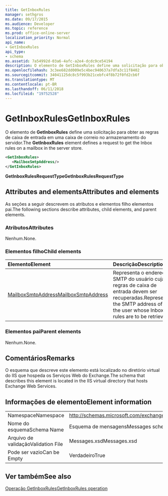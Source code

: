 ```yaml
---
title: GetInboxRules
manager: sethgros
ms.date: 09/17/2015
ms.audience: Developer
ms.topic: reference
ms.prod: office-online-server
localization_priority: Normal
api_name:
- GetInboxRules
api_type:
- schema
ms.assetid: 7a54992d-03a6-4afc-a2e4-dcdc9ce54194
description: O elemento de GetInboxRules define uma solicitação para obter as regras de caixa de entrada em uma caixa de correio no armazenamento do servidor.
ms.openlocfilehash: 3c3ee682dd009e5c4bec940637a7dfa3c11f8402
ms.sourcegitcommit: 34041125dc8c5f993b21cebfc4f8b72f0fd2cb6f
ms.translationtype: MT
ms.contentlocale: pt-BR
ms.lasthandoff: 06/11/2018
ms.locfileid: "19752528"
---
```

# <a name="getinboxrules"></a><span data-ttu-id="0b518-103">GetInboxRules</span><span class="sxs-lookup"><span data-stu-id="0b518-103">GetInboxRules</span></span>

<span data-ttu-id="0b518-104">O elemento de **GetInboxRules** define uma solicitação para obter as regras de caixa de entrada em uma caixa de correio no armazenamento do servidor.</span><span class="sxs-lookup"><span data-stu-id="0b518-104">The **GetInboxRules** element defines a request to get the Inbox rules on a mailbox in the server store.</span></span> 
  
```XML
<GetInboxRules>
   <MailboxSmtpAddress/>
</GetInboxRules>
```

 <span data-ttu-id="0b518-105">**GetInboxRulesRequestType**</span><span class="sxs-lookup"><span data-stu-id="0b518-105">**GetInboxRulesRequestType**</span></span>
## <a name="attributes-and-elements"></a><span data-ttu-id="0b518-106">Attributes and elements</span><span class="sxs-lookup"><span data-stu-id="0b518-106">Attributes and elements</span></span>

<span data-ttu-id="0b518-107">As seções a seguir descrevem os atributos e elementos filho elementos pai.</span><span class="sxs-lookup"><span data-stu-id="0b518-107">The following sections describe attributes, child elements, and parent elements.</span></span>
  
### <a name="attributes"></a><span data-ttu-id="0b518-108">Atributos</span><span class="sxs-lookup"><span data-stu-id="0b518-108">Attributes</span></span>

<span data-ttu-id="0b518-109">Nenhum.</span><span class="sxs-lookup"><span data-stu-id="0b518-109">None.</span></span>
  
### <a name="child-elements"></a><span data-ttu-id="0b518-110">Elementos filho</span><span class="sxs-lookup"><span data-stu-id="0b518-110">Child elements</span></span>

|<span data-ttu-id="0b518-111">**Elemento**</span><span class="sxs-lookup"><span data-stu-id="0b518-111">**Element**</span></span>|<span data-ttu-id="0b518-112">**Descrição**</span><span class="sxs-lookup"><span data-stu-id="0b518-112">**Description**</span></span>|
|:-----|:-----|
|[<span data-ttu-id="0b518-113">MailboxSmtpAddress</span><span class="sxs-lookup"><span data-stu-id="0b518-113">MailboxSmtpAddress</span></span>](mailboxsmtpaddress.md) <br/> |<span data-ttu-id="0b518-114">Representa o endereço SMTP do usuário cujas regras de caixa de entrada devem ser recuperadas.</span><span class="sxs-lookup"><span data-stu-id="0b518-114">Represents the SMTP address of the user whose Inbox rules are to be retrieved.</span></span>  <br/> |
   
### <a name="parent-elements"></a><span data-ttu-id="0b518-115">Elementos pai</span><span class="sxs-lookup"><span data-stu-id="0b518-115">Parent elements</span></span>

<span data-ttu-id="0b518-116">Nenhum.</span><span class="sxs-lookup"><span data-stu-id="0b518-116">None.</span></span>
  
## <a name="remarks"></a><span data-ttu-id="0b518-117">Comentários</span><span class="sxs-lookup"><span data-stu-id="0b518-117">Remarks</span></span>

<span data-ttu-id="0b518-118">O esquema que descreve este elemento está localizado no diretório virtual do IIS que hospeda os Serviços Web do Exchange.</span><span class="sxs-lookup"><span data-stu-id="0b518-118">The schema that describes this element is located in the IIS virtual directory that hosts Exchange Web Services.</span></span>
  
## <a name="element-information"></a><span data-ttu-id="0b518-119">Informações de elemento</span><span class="sxs-lookup"><span data-stu-id="0b518-119">Element information</span></span>

|||
|:-----|:-----|
|<span data-ttu-id="0b518-120">Namespace</span><span class="sxs-lookup"><span data-stu-id="0b518-120">Namespace</span></span>  <br/> |http://schemas.microsoft.com/exchange/services/2006/messages  <br/> |
|<span data-ttu-id="0b518-121">Nome do esquema</span><span class="sxs-lookup"><span data-stu-id="0b518-121">Schema Name</span></span>  <br/> |<span data-ttu-id="0b518-122">Esquema de mensagens</span><span class="sxs-lookup"><span data-stu-id="0b518-122">Messages schema</span></span>  <br/> |
|<span data-ttu-id="0b518-123">Arquivo de validação</span><span class="sxs-lookup"><span data-stu-id="0b518-123">Validation File</span></span>  <br/> |<span data-ttu-id="0b518-124">Messages.xsd</span><span class="sxs-lookup"><span data-stu-id="0b518-124">Messages.xsd</span></span>  <br/> |
|<span data-ttu-id="0b518-125">Pode ser vazio</span><span class="sxs-lookup"><span data-stu-id="0b518-125">Can be Empty</span></span>  <br/> |<span data-ttu-id="0b518-126">Verdadeiro</span><span class="sxs-lookup"><span data-stu-id="0b518-126">True</span></span>  <br/> |
   
## <a name="see-also"></a><span data-ttu-id="0b518-127">Ver também</span><span class="sxs-lookup"><span data-stu-id="0b518-127">See also</span></span>



[<span data-ttu-id="0b518-128">Operação GetInboxRules</span><span class="sxs-lookup"><span data-stu-id="0b518-128">GetInboxRules operation</span></span>](getinboxrules-operation.md)


